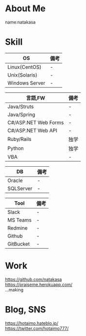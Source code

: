 # About Me

name:natakasa

# Skill

|OS  |備考  |
|---|---|
|Linux(CentOS)  |- |
|Unix(Solaris) |- |
|Windows Server  |- |

|言語,FW  |備考  |
|---|---|
|Java/Struts  |- |
|Java/Spring |- |
|C#/ASP.NET Web Forms |- |
|C#/ASP.NET Web API |- |
|Ruby/Rails |独学 |
|Python  |独学 |
|VBA  |- |

|DB |備考  |
|---|---|
|Oracle  |- |
|SQLServer  |- |

|Tool |備考  |
|---|---|
|Slack  |- |
|MS Teams  |- |
|Redmine  |- |
|Github  |- |
|GitBucket  |- |

# Work

https://github.com/natakasa  
https://praiseme.herokuapp.com/  
...making

# Blog, SNS

https://hotaimo.hateblo.jp/  
https://twitter.com/hotaimo777/  